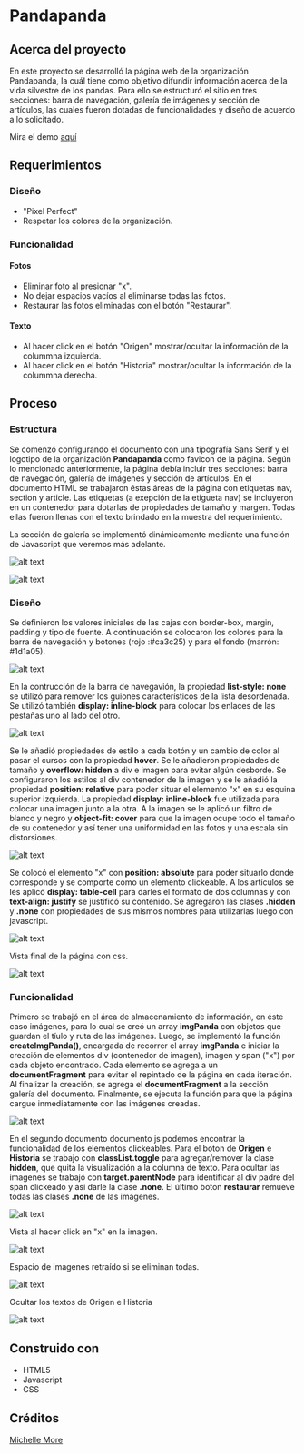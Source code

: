 # Pandapanda

## Acerca del proyecto

En este proyecto se desarrolló la página web de la organización Pandapanda, la cuál tiene como objetivo difundir información acerca de la vida silvestre de los pandas. Para ello se estructuró el sitio en tres secciones: barra de navegación, galería de imágenes y sección de artículos, las cuales fueron dotadas de funcionalidades y diseño de acuerdo a lo solicitado.

Mira el demo [aquí](https://mishmore.github.io/pandapanda/)

## Requerimientos

### Diseño

+ "Pixel Perfect"
+ Respetar los colores de la organización.

### Funcionalidad

#### Fotos
+ Eliminar foto al presionar "x".
+ No dejar espacios vacíos al eliminarse todas las fotos.
+ Restaurar las fotos eliminadas con el botón "Restaurar".

#### Texto
+ Al hacer click en el botón "Origen" mostrar/ocultar la información de la colummna izquierda.
+ Al hacer click en el botón "Historia" mostrar/ocultar la información de la colummna derecha.

## Proceso

### Estructura
Se comenzó configurando el documento con una tipografía Sans Serif y el logotipo de la organización **Pandapanda** como favicon de la página. Según lo mencionado anteriormente, la página debía incluir tres secciones: barra de navegación, galería de imágenes y sección de artículos. En el documento HTML se trabajaron éstas áreas de la página con etiquetas nav, section y article. Las etiquetas (a exepción de la etigueta nav) se incluyeron en un contenedor para dotarlas de propiedades de tamaño y margen. Todas ellas fueron llenas con el texto brindado en la muestra del requerimiento.

La sección de galería se implementó dinámicamente mediante una función de Javascript que veremos más adelante.

![alt text](screenshots/html2.png "Barra de navegación")

![alt text](screenshots/html2.png "Sección de galería y artículos")

### Diseño
Se definieron los valores iniciales de las cajas con border-box, margin, padding y tipo de fuente. A continuación se colocaron los colores para la barra de navegación y botones (rojo :#ca3c25) y para el fondo (marrón: #1d1a05).

![alt text](screenshots/css1.png "Sección de galería y artículos")

En la contrucción de la barra de navegavión, la propiedad **list-style: none** se utilizó para remover los guiones característicos de la lista desordenada. Se utilizó también **display: inline-block** para colocar los enlaces de las pestañas uno al lado del otro.

![alt text](screenshots/css2.png "Sección de galería y artículos")

Se le añadió propiedades de estilo a cada botón y un cambio de color al pasar el cursos con la propiedad **hover**. 
Se le añadieron propiedades de tamaño y **overflow: hidden** a div e imagen para evitar algún desborde. 
Se configuraron los estilos al div contenedor de la imagen y se le añadió la propiedad **position: relative** para poder situar el elemento "x" en su esquina superior izquierda. La propiedad **display: inline-block** fue utilizada para colocar una imagen junto a la otra. 
A la imagen se le aplicó un filtro de blanco y negro y **object-fit: cover** para que la imagen ocupe todo el tamaño de su contenedor  y así tener una uniformidad en las fotos y una escala sin distorsiones.

![alt text](screenshots/css3.png "Sección de galería y artículos")

Se colocó el elemento "x" con **position: absolute** para poder situarlo donde corresponde y se comporte como un elemento clickeable.
A los artículos se les aplicó **display: table-cell** para darles el formato de dos columnas y con **text-align: justify** se justificó su contenido.
Se agregaron las clases **.hidden** y **.none** con propiedades de sus mismos nombres para utilizarlas luego con javascript.

![alt text](screenshots/css4.png "Sección de galería y artículos")

Vista final de la página con css.

![alt text](screenshots/democss.png "CSS")


### Funcionalidad
Primero se trabajó en el área de almacenamiento de información, en éste caso imágenes, para lo cual se creó un array **imgPanda** con objetos que guardan el tíulo y ruta de las imágenes.
Luego, se implementó la función **createImgPanda()**, encargada de recorrer el array **imgPanda** e iniciar la creación de elementos div (contenedor de imagen), imagen y span ("x") por cada objeto encontrado. Cada elemento se agrega a un **documentFragment** para evitar el repintado de la página en cada iteración. Al finalizar la creación, se agrega el  **documentFragment** a la sección galería del documento. Finalmente, se ejecuta la función para que la página cargue inmediatamente con las imágenes creadas.

![alt text](screenshots/js2.png "Función para crear galería de imágenes")

En el segundo documento documento js podemos encontrar la funcionalidad de los elementos clickeables. Para el boton de **Origen** e **Historia** se trabajo con **classList.toggle** para agregar/remover la clase **hidden**, que quita la visualización a la columna de texto. Para ocultar las imagenes se trabajó con **target.parentNode** para identificar al div padre del span clickeado y así darle la clase **.none**. El último boton **restaurar** remueve todas las clases **.none** de las imágenes.

![alt text](screenshots/js1.png "Funcionalidad en botones y ocultar fotos")

Vista al hacer click en "x" en la imagen.

![alt text](screenshots/democlose.png "close")

Espacio de imagenes retraído si se eliminan todas.

![alt text](screenshots/demoallclosed.png "Todas las fotos closed")

Ocultar los textos de Origen e Historia

![alt text](screenshots/demohide.png "Hide texto")

## Construido con
+ HTML5
+ Javascript
+ CSS

## Créditos
[Michelle More](https://github.com/Mishmore/)


